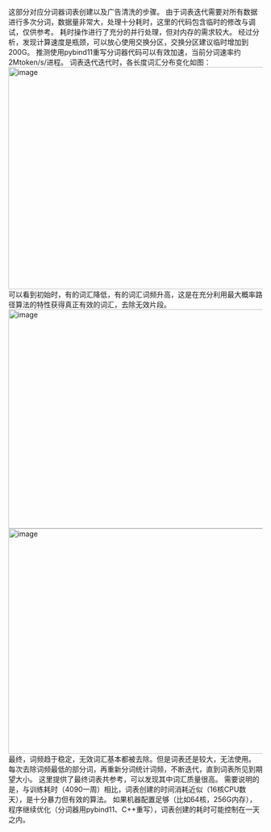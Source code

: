 这部分对应分词器词表创建以及广告清洗的步骤。
由于词表迭代需要对所有数据进行多次分词，数据量非常大，处理十分耗时，这里的代码包含临时的修改与调试，仅供参考。
耗时操作进行了充分的并行处理，但对内存的需求较大。
经过分析，发现计算速度是瓶颈，可以放心使用交换分区，交换分区建议临时增加到200G。
推测使用pybind11重写分词器代码可以有效加速，当前分词速率约2Mtoken/s/进程。
词表迭代迭代时，各长度词汇分布变化如图：
<img width="613" height="441" alt="image" src="https://github.com/user-attachments/assets/cba1930a-ab81-4c6a-8c31-ec2f5b9a4127" />
可以看到初始时，有的词汇降低，有的词汇词频升高，这是在充分利用最大概率路径算法的特性获得真正有效的词汇，去除无效片段。
<img width="607" height="435" alt="image" src="https://github.com/user-attachments/assets/7d1d4a01-ef89-491a-9625-8acdd2a54f00" />
<img width="613" height="447" alt="image" src="https://github.com/user-attachments/assets/eda24f8e-b30f-471d-8eb5-60de6ae6adb0" />
最终，词频趋于稳定，无效词汇基本都被去除。但是词表还是较大，无法使用。
每次去除词频最低的部分词，再重新分词统计词频，不断迭代，直到词表所见到期望大小。
这里提供了最终词表共参考，可以发现其中词汇质量很高。
需要说明的是，与训练耗时（4090一周）相比，词表创建的时间消耗近似（16核CPU数天），是十分暴力但有效的算法。
如果机器配置足够（比如64核，256G内存），程序继续优化（分词器用pybind11、C++重写），词表创建的耗时可能控制在一天之内。
